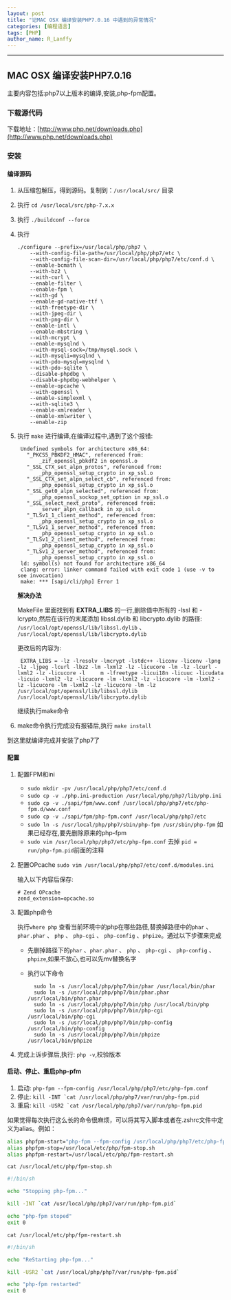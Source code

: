 ```yaml
---
layout: post
title: "记MAC OSX 编译安装PHP7.0.16 中遇到的异常情况"
categories: [编程语言]
tags: [PHP]
author_name: R_Lanffy
---
```

---

## MAC OSX 编译安装PHP7.0.16

主要内容包括:php7以上版本的编译,安装,php-fpm配置。

### 下载源代码

下载地址：[http://www.php.net/downloads.php](http://www.php.net/downloads.php)

### 安装

#### 编译源码

1. 从压缩包解压，得到源码。复制到：``/usr/local/src/`` 目录
2. 执行 ``cd /usr/local/src/php-7.x.x``
3. 执行 ``./buildconf --force``
4. 执行

       ./configure --prefix=/usr/local/php/php7 \
           --with-config-file-path=/usr/local/php/php7/etc \
           --with-config-file-scan-dir=/usr/local/php/php7/etc/conf.d \
           --enable-bcmath \
           --with-bz2 \
           --with-curl \
           --enable-filter \
           --enable-fpm \
           --with-gd \
           --enable-gd-native-ttf \
           --with-freetype-dir \
           --with-jpeg-dir \
           --with-png-dir \
           --enable-intl \
           --enable-mbstring \
           --with-mcrypt \
           --enable-mysqlnd \
           --with-mysql-sock=/tmp/mysql.sock \
           --with-mysqli=mysqlnd \
           --with-pdo-mysql=mysqlnd \
           --with-pdo-sqlite \
           --disable-phpdbg \
           --disable-phpdbg-webhelper \
           --enable-opcache \
           --with-openssl \
           --enable-simplexml \
           --with-sqlite3 \
           --enable-xmlreader \
           --enable-xmlwriter \
           --enable-zip

5. 执行 ``make`` 进行编译,在编译过程中,遇到了这个报错:

        Undefined symbols for architecture x86_64:
          "_PKCS5_PBKDF2_HMAC", referenced from:
              _zif_openssl_pbkdf2 in openssl.o
          "_SSL_CTX_set_alpn_protos", referenced from:
              _php_openssl_setup_crypto in xp_ssl.o
          "_SSL_CTX_set_alpn_select_cb", referenced from:
              _php_openssl_setup_crypto in xp_ssl.o
          "_SSL_get0_alpn_selected", referenced from:
              _php_openssl_sockop_set_option in xp_ssl.o
          "_SSL_select_next_proto", referenced from:
              _server_alpn_callback in xp_ssl.o
          "_TLSv1_1_client_method", referenced from:
              _php_openssl_setup_crypto in xp_ssl.o
          "_TLSv1_1_server_method", referenced from:
              _php_openssl_setup_crypto in xp_ssl.o
          "_TLSv1_2_client_method", referenced from:
              _php_openssl_setup_crypto in xp_ssl.o
          "_TLSv1_2_server_method", referenced from:
              _php_openssl_setup_crypto in xp_ssl.o
        ld: symbol(s) not found for architecture x86_64
        clang: error: linker command failed with exit code 1 (use -v to see invocation)
        make: *** [sapi/cli/php] Error 1

    **解决办法**

    MakeFile 里面找到有 **EXTRA_LIBS** 的一行,删除值中所有的 -lssl 和 -lcrypto,然后在该行的末尾添加 libssl.dylib 和 libcrypto.dylib 的路径: ``/usr/local/opt/openssl/lib/libssl.dylib`` 、 ``/usr/local/opt/openssl/lib/libcrypto.dylib``

    更改后的内容为:

        EXTRA_LIBS = -lz -lresolv -lmcrypt -lstdc++ -liconv -liconv -lpng -lz -ljpeg -lcurl -lbz2 -lm -lxml2 -lz -licucore -lm -lz -lcurl -lxml2 -lz -licucore -l     m -lfreetype -licui18n -licuuc -licudata -licuio -lxml2 -lz -licucore -lm -lxml2 -lz -licucore -lm -lxml2 -lz -licucore -lm -lxml2 -lz -licucore -lm -lz      /usr/local/opt/openssl/lib/libssl.dylib /usr/local/opt/openssl/lib/libcrypto.dylib

    继续执行make命令

6. make命令执行完成没有报错后,执行 ``make install``

到这里就编译完成并安装了php7了



#### 配置


1. 配置FPM和ini
	* ``sudo mkdir -pv /usr/local/php/php7/etc/conf.d``
	* ``sudo cp -v ./php.ini-production /usr/local/php/php7/lib/php.ini``
	* ``sudo cp -v ./sapi/fpm/www.conf /usr/local/php/php7/etc/php-fpm.d/www.conf``
	* ``sudo cp -v ./sapi/fpm/php-fpm.conf /usr/local/php/php7/etc``
	* ``sudo ln -s /usr/local/php/php7/sbin/php-fpm /usr/sbin/php-fpm`` 如果已经存在,要先删除原来的php-fpm
	* ``sudo vim /usr/local/php/php7/etc/php-fpm.conf`` 去掉 ``pid = run/php-fpm.pid``前面的注释

2. 配置OPcache
``sudo vim /usr/local/php/php7/etc/conf.d/modules.ini``

	输入以下内容后保存:
	```
	# Zend OPcache
	zend_extension=opcache.so
	```

3. 配置php命令

    执行``where php`` 查看当前环境中的php在哪些路径,替换掉路径中的``phar`` 、``phar.phar`` 、 ``php`` 、 ``php-cgi`` 、 ``php-config`` 、``phpize``。通过以下步骤来完成

    * 先删掉路径下的``phar`` 、``phar.phar`` 、 ``php`` 、 ``php-cgi`` 、 ``php-config`` 、``phpize``,如果不放心,也可以先mv替换名字
    * 执行以下命令

            sudo ln -s /usr/local/php/php7/bin/phar /usr/local/bin/phar
            sudo ln -s /usr/local/php/php7/bin/phar.phar /usr/local/bin/phar.phar
            sudo ln -s /usr/local/php/php7/bin/php /usr/local/bin/php
            sudo ln -s /usr/local/php/php7/bin/php-cgi /usr/local/bin/php-cgi
            sudo ln -s /usr/local/php/php7/bin/php-config /usr/local/bin/php-config
            sudo ln -s /usr/local/php/php7/bin/phpize /usr/local/bin/phpize
    
4. 完成上诉步骤后,执行: ``php -v``,校验版本



#### 启动、停止、重启php-pfm


1. 启动: ``php-fpm --fpm-config /usr/local/php/php7/etc/php-fpm.conf``
2. 停止: ``kill -INT `cat /usr/local/php/php7/var/run/php-fpm.pid``
3. 重启: ``kill -USR2 `cat /usr/local/php/php7/var/run/php-fpm.pid``

如果觉得每次执行这么长的命令很麻烦，可以将其写入脚本或者在.zshrc文件中定义为alias。例如：

```bash
alias phpfpm-start="php-fpm --fpm-config /usr/local/php/php7/etc/php-fpm.conf"
alias phpfpm-stop=/usr/local/etc/php/fpm-stop.sh
alias phpfpm-restart=/usr/local/etc/php/fpm-restart.sh
```

``cat /usr/local/etc/php/fpm-stop.sh``

```bash
#!/bin/sh

echo "Stopping php-fpm..."

kill -INT `cat /usr/local/php/php7/var/run/php-fpm.pid`

echo "php-fpm stoped"
exit 0
```

``cat /usr/local/etc/php/fpm-restart.sh``

```bash
#!/bin/sh

echo "ReStarting php-fpm..."

kill -USR2 `cat /usr/local/php/php7/var/run/php-fpm.pid`

echo "php-fpm restarted"
exit 0
```



